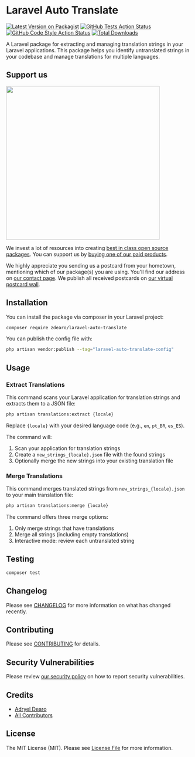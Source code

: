 # Laravel Auto Translate

[![Latest Version on Packagist](https://img.shields.io/packagist/v/zdearo/laravel-auto-translate.svg?style=flat-square)](https://packagist.org/packages/zdearo/laravel-auto-translate)
[![GitHub Tests Action Status](https://img.shields.io/github/actions/workflow/status/zdearo/laravel-auto-translate/run-tests.yml?branch=main&label=tests&style=flat-square)](https://github.com/zdearo/laravel-auto-translate/actions?query=workflow%3Arun-tests+branch%3Amain)
[![GitHub Code Style Action Status](https://img.shields.io/github/actions/workflow/status/zdearo/laravel-auto-translate/fix-php-code-style-issues.yml?branch=main&label=code%20style&style=flat-square)](https://github.com/zdearo/laravel-auto-translate/actions?query=workflow%3A"Fix+PHP+code+style+issues"+branch%3Amain)
[![Total Downloads](https://img.shields.io/packagist/dt/zdearo/laravel-auto-translate.svg?style=flat-square)](https://packagist.org/packages/zdearo/laravel-auto-translate)

A Laravel package for extracting and managing translation strings in your Laravel applications. This package helps you identify untranslated strings in your codebase and manage translations for multiple languages.

## Support us

[<img src="https://github-ads.s3.eu-central-1.amazonaws.com/laravel-auto-translate.jpg?t=1" width="419px" />](https://spatie.be/github-ad-click/laravel-auto-translate)

We invest a lot of resources into creating [best in class open source packages](https://spatie.be/open-source). You can support us by [buying one of our paid products](https://spatie.be/open-source/support-us).

We highly appreciate you sending us a postcard from your hometown, mentioning which of our package(s) you are using. You'll find our address on [our contact page](https://spatie.be/about-us). We publish all received postcards on [our virtual postcard wall](https://spatie.be/open-source/postcards).

## Installation

You can install the package via composer in your Laravel project:

```bash
composer require zdearo/laravel-auto-translate
```

You can publish the config file with:

```bash
php artisan vendor:publish --tag="laravel-auto-translate-config"
```

## Usage

### Extract Translations

This command scans your Laravel application for translation strings and extracts them to a JSON file:

```bash
php artisan translations:extract {locale}
```

Replace `{locale}` with your desired language code (e.g., `en`, `pt_BR`, `es_ES`).

The command will:
1. Scan your application for translation strings
2. Create a `new_strings_{locale}.json` file with the found strings
3. Optionally merge the new strings into your existing translation file

### Merge Translations

This command merges translated strings from `new_strings_{locale}.json` to your main translation file:

```bash
php artisan translations:merge {locale}
```

The command offers three merge options:
1. Only merge strings that have translations
2. Merge all strings (including empty translations)
3. Interactive mode: review each untranslated string

## Testing

```bash
composer test
```

## Changelog

Please see [CHANGELOG](CHANGELOG.md) for more information on what has changed recently.

## Contributing

Please see [CONTRIBUTING](CONTRIBUTING.md) for details.

## Security Vulnerabilities

Please review [our security policy](../../security/policy) on how to report security vulnerabilities.

## Credits

- [Adryel Dearo](https://github.com/zdearo)
- [All Contributors](../../contributors)

## License

The MIT License (MIT). Please see [License File](LICENSE.md) for more information.
